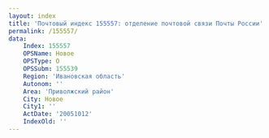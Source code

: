 ```yaml
---
layout: index
title: 'Почтовый индекс 155557: отделение почтовой связи Почты России'
permalink: /155557/
data:
    Index: 155557
    OPSName: Новое
    OPSType: О
    OPSSubm: 155539
    Region: 'Ивановская область'
    Autonom: ''
    Area: 'Приволжский район'
    City: Новое
    City1: ''
    ActDate: '20051012'
    IndexOld: ''
---
```

